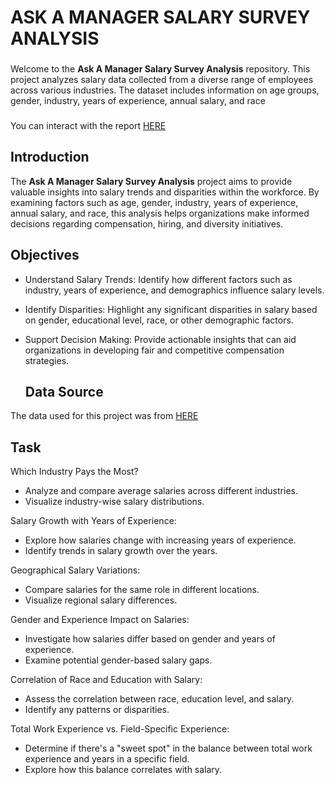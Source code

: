 # ASK A MANAGER SALARY SURVEY ANALYSIS 


###
Welcome to the **Ask A Manager Salary Survey Analysis** repository. This project analyzes salary data collected from a diverse range of employees across various industries. The dataset includes information on age groups, gender, industry, years of experience, annual salary, and race

###
You can interact with the report [HERE](https://github.com/Nkemjika-123/nkemjika-omazi/blob/main/Visualization-Salary%20Survey%20Report.pbix)


## Introduction
The **Ask A Manager Salary Survey Analysis** project aims to provide valuable insights into salary trends and disparities within the workforce. By examining factors such as age, gender, industry, years of experience, annual salary, and race, this analysis helps organizations make informed decisions regarding compensation, hiring, and diversity initiatives.

## Objectives
+ Understand Salary Trends: Identify how different factors such as industry, years of experience, and demographics influence salary levels.

+ Identify Disparities: Highlight any significant disparities in salary based on gender, educational level, race, or other demographic factors.

+ Support Decision Making: Provide actionable insights that can aid organizations in developing fair and competitive compensation strategies.

  ## Data Source
The data used for this project was from [HERE](https://docs.google.com/spreadsheets/d/1vB5eAhH_93EKUyu-AQHQ68S3ULsEMO3zqkEf1LmIuoU/edit#gid=1625408792)

## Task
Which Industry Pays the Most?
+ Analyze and compare average salaries across different industries.
+ Visualize industry-wise salary distributions.

Salary Growth with Years of Experience:
+ Explore how salaries change with increasing years of experience.
+ Identify trends in salary growth over the years.

Geographical Salary Variations:
+ Compare salaries for the same role in different locations. 
+ Visualize regional salary differences.

Gender and Experience Impact on Salaries:
+ Investigate how salaries differ based on gender and years of experience. 
+ Examine potential gender-based salary gaps.

Correlation of Race and Education with Salary:
+ Assess the correlation between race, education level, and salary.
+ Identify any patterns or disparities.

Total Work Experience vs. Field-Specific Experience:
+ Determine if there's a "sweet spot" in the balance between total work experience and years in a specific field.
+ Explore how this balance correlates with salary.

